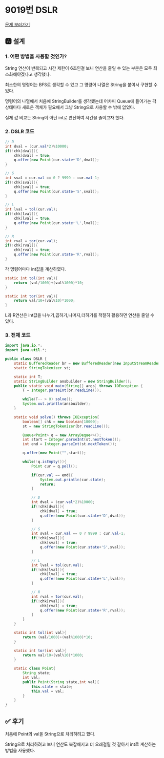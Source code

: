 # 9019번 DSLR
[문제 보러가기](https://www.acmicpc.net/problem/9019)

## 🅰 설계

### 1. 어떤 방법을 사용할 것인가?
String 연산이 반복되고 시간 제한이 6초인걸 보니 연산을 줄일 수 있는 부분은 모두 최소화해야겠다고 생각했다.  

최소한의 명령어는 BFS로 생각할 수 있고 그 명령어 나열은 String을 붙여서 구현할 수 있다.  

명령어의 나열에서 처음에 StringBuilder를 생각했는데 어차피 Queue에 들어가는 각 상태마다 새로운 객체가 필요해서 그냥 String으로 사용할 수 밖에 없었다.  

실제 값 비교는 String이 아닌 int로 연산하여 시간을 줄이고자 했다.

### 2. DSLR 코드

```java
// D
int dval = (cur.val*2)%10000;
if(!chk[dval]){
    chk[dval] = true;
    q.offer(new Point(cur.state+'D',dval));
}

// S
int sval = cur.val == 0 ? 9999 : cur.val-1;
if(!chk[sval]){
    chk[sval] = true;
    q.offer(new Point(cur.state+'S',sval));
}

// L
int lval = tol(cur.val);
if(!chk[lval]){
    chk[lval] = true;
    q.offer(new Point(cur.state+'L',lval));
}

// R
int rval = tor(cur.val);
if(!chk[rval]){
    chk[rval] = true;
    q.offer(new Point(cur.state+'R',rval));
}
```
각 명령어마다 int값을 계산하였다.

```java
static int tol(int val){
    return (val/1000)+(val%1000)*10;
}

static int tor(int val){
    return val/10+(val%10)*1000;
}
```
L과 R연산은 int값을 나누기,곱하기,나머지,더하기를 적절히 활용하면 연산을 줄일 수 있다.

### 3. 전체 코드
```java
import java.io.*;
import java.util.*;

public class DSLR {
    static BufferedReader br = new BufferedReader(new InputStreamReader(System.in));
    static StringTokenizer st;

    static int T;
    static StringBuilder ansbuilder = new StringBuilder();
    public static void main(String[] args) throws IOException {
        T = Integer.parseInt(br.readLine());

        while(T-- > 0) solve();
        System.out.println(ansbuilder);
    }

    static void solve() throws IOException{
        boolean[] chk = new boolean[10000];
        st = new StringTokenizer(br.readLine());

        Queue<Point> q = new ArrayDeque<>();
        int start = Integer.parseInt(st.nextToken());
        int end = Integer.parseInt(st.nextToken());

        q.offer(new Point("",start));

        while(!q.isEmpty()){
            Point cur = q.poll();

            if(cur.val == end){
                System.out.println(cur.state);
                return;
            }

            // D
            int dval = (cur.val*2)%10000;
            if(!chk[dval]){
                chk[dval] = true;
                q.offer(new Point(cur.state+'D',dval));
            }

            // S
            int sval = cur.val == 0 ? 9999 : cur.val-1;
            if(!chk[sval]){
                chk[sval] = true;
                q.offer(new Point(cur.state+'S',sval));
            }

            // L
            int lval = tol(cur.val);
            if(!chk[lval]){
                chk[lval] = true;
                q.offer(new Point(cur.state+'L',lval));
            }

            // R
            int rval = tor(cur.val);
            if(!chk[rval]){
                chk[rval] = true;
                q.offer(new Point(cur.state+'R',rval));
            }
        }
    }

    static int tol(int val){
        return (val/1000)+(val%1000)*10;
    }

    static int tor(int val){
        return val/10+(val%10)*1000;
    }

    static class Point{
        String state;
        int val;
        public Point(String state,int val){
            this.state = state;
            this.val = val;
        }
    }
}

```

## ✅ 후기
처음에 Point의 val을 String으로 처리하려고 했다.  

String으로 처리하려고 보니 연산도 복잡해지고 더 오래걸릴 것 같아서 int로 계산하는 방법을 사용했다.